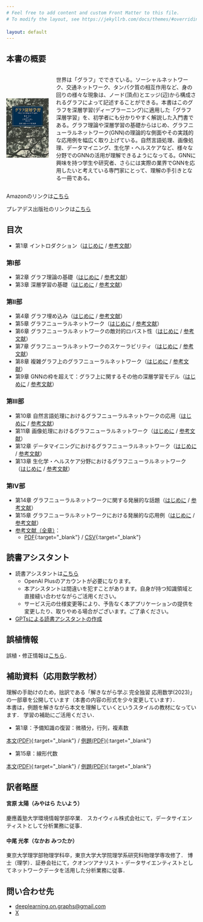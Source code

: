 ```yaml
---
# Feel free to add content and custom Front Matter to this file.
# To modify the layout, see https://jekyllrb.com/docs/themes/#overriding-theme-defaults

layout: default
---
```

<h2>本書の概要</h2>
<div style="display: flex; align-items: center;">
    <div style="flex: 0.3;">
        <img src="./cover.jpg" alt="" style="max-width: 100%; height: auto;">
    </div>
    <div style="flex: 1; margin-left: 20px;">
    <p>世界は「グラフ」でできている。ソーシャルネットワーク、交通ネットワーク、タンパク質の相互作用など、身の回りの様々な現象は、ノード(頂点)とエッジ(辺)から構成されるグラフによって記述することができる。本書はこのグラフを深層学習(ディープラーニング)に適用した「グラフ深層学習」を、初学者にも分かりやすく解説した入門書である。グラフ理論や深層学習の基礎からはじめ、グラフニューラルネットワーク(GNN)の理論的な側面やその実践的な応用例を幅広く取り上げている。自然言語処理、画像処理、データマイニング、生化学・ヘルスケアなど、様々な分野でのGNNの活用が理解できるようになってる。GNNに興味を持つ学生や研究者、さらには実際の業界でGNNを応用したいと考えている専門家にとって、理解の手引きとなる一冊である。</p>
    </div>
</div>

<p>Amazonのリンクは<a href="https://amzn.asia/d/6agPggA">こちら</a></p>
<p>プレアデス出版社のリンクは<a href="http://www.pleiades-publishing.co.jp/genre/kakuritsu.html#bk05">こちら</a></p>

## 目次
- 第1章 イントロダクション（[はじめに](./chap/1_introduction.markdown) / [参考文献](./chap/1_ref.markdown)）
### 第Ⅰ部
- 第2章 グラフ理論の基礎（[はじめに](./chap/2_introduction.markdown) / [参考文献](./chap/2_ref.markdown)）
- 第3章 深層学習の基礎（[はじめに](./chap/3_introduction.markdown) / [参考文献](./chap/3_ref.markdown)）
### 第Ⅱ部
- 第4章 グラフ埋め込み（[はじめに](./chap/4_introduction.markdown) / [参考文献](./chap/4_ref.markdown)）
- 第5章 グラフニューラルネットワーク（[はじめに](./chap/5_introduction.markdown) / [参考文献](./chap/5_ref.markdown)）
- 第6章 グラフニューラルネットワークの敵対的ロバスト性（[はじめに](./chap/6_introduction.markdown) / [参考文献](./chap/6_ref.markdown)）
- 第7章 グラフニューラルネットワークのスケーラビリティ（[はじめに](./chap/7_introduction.markdown) / [参考文献](./chap/7_ref.markdown)）
- 第8章 複雑グラフ上のグラフニューラルネットワーク（[はじめに](./chap/8_introduction.markdown) / [参考文献](./chap/8_ref.markdown)）
- 第9章 GNNの枠を超えて：グラフ上に関するその他の深層学習モデル（[はじめに](./chap/9_introduction.markdown) / [参考文献](./chap/9_ref.markdown)）
### 第Ⅲ部
- 第10章 自然言語処理におけるグラフニューラルネットワークの応用（[はじめに](./chap/10_introduction.markdown) / [参考文献](./chap/10_ref.markdown)）
- 第11章 画像処理におけるグラフニューラルネットワーク（[はじめに](./chap/11_introduction.markdown) / [参考文献](./chap/11_ref.markdown)）
- 第12章 データマイニングにおけるグラフニューラルネットワーク（[はじめに](./chap/12_introduction.markdown) / [参考文献](./chap/12_ref.markdown)）
- 第13章 生化学・ヘルスケア分野におけるグラフニューラルネットワーク（[はじめに](./chap/13_introduction.markdown) / [参考文献](./chap/13_ref.markdown)）
### 第Ⅳ部
- 第14章 グラフニューラルネットワークに関する発展的な話題（[はじめに](./chap/14_introduction.markdown) / [参考文献](./chap/14_ref.markdown)）
- 第15章 グラフニューラルネットワークにおける発展的な応用例（[はじめに](./chap/15_introduction.markdown) / [参考文献](./chap/15_ref.markdown)）
- [参考文献（全章）](./all_ref.markdown)：
    - [PDF](./References.pdf){:target="_blank"} / [CSV](./references_books.csv){:target="_blank"}

## 読書アシスタント
- 読書アシスタントは[こちら](https://chat.openai.com/g/g-yDqZojV1t-gurahushen-ceng-xue-xi-du-shu-asisutanto)
    - OpenAI Plusのアカウントが必要になります。
    - 本アシスタントは間違いを犯すことがあります。自身が持つ知識領域と直接縫い合わせながらご活用ください。
    - サービス元の仕様変更等により、予告なく本アプリケーションの提供を変更したり、取りやめる場合がございます。ご了承ください。
- [GPTsによる読書アシスタントの作成](https://qiita.com/deeplearning-on-graphs/items/a6de9bcdad540dab5ecb)

## 誤植情報
誤植・修正情報は[こちら](./errata.markdown)．

## 補助資料（応用数学教材）

理解の手助けのため，拙訳である「解きながら学ぶ 完全独習 応用数学(2023)」の一部章を公開しています（本書の内容の形式を少々変更しています）．<br>
本書は，例題を解きながら本文を理解していくというスタイルの教材になっています．
学習の補助にご活用ください．

- 第1章：予備知識の復習：微積分，行列，複素数

[本文(PDF)](./admath_basic_cal_text.pdf){:target="_blank"} / [例題(PDF)](./admath_basic_cal_exercise.pdf){:target="_blank"}

- 第15章：線形代数

[本文(PDF)](./admath_linear_algebra_text.pdf){:target="_blank"} / [例題(PDF)](./admath_linear_algebra_exercise.pdf){:target="_blank"}

## 訳者略歴
#### 宮原 太陽（みやはら たいよう）
慶應義塾大学環境情報学部卒業．
スカイウィル株式会社にて，データサイエンティストとして分析業務に従事．

#### 中尾 光孝（なかお みつたか）
東京大学理学部物理学科卒，東京大学大学院理学系研究科物理学専攻修了．
博士（理学）．証券会社にて，クオンツアナリスト・データサイエンティストとしてネットワークデータを活用した分析業務に従事．

## 問い合わせ先
- deeplearning.on.graphs@gmail.com
- [X](https://twitter.com/deepL_on_graphs)
